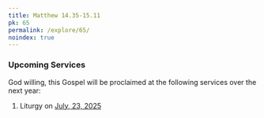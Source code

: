 ```yaml
---
title: Matthew 14.35-15.11
pk: 65
permalink: /explore/65/
noindex: true
---
```


### Upcoming Services

God willing, this Gospel will be proclaimed at the following services over the next year:


1. Liturgy on [July, 23, 2025](https://orthocal.info/readings/gregorian/2025/07/23/)
